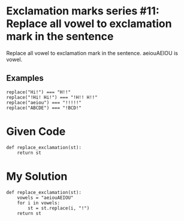 # Exclamation marks series #11: Replace all vowel to exclamation mark in the sentence

Replace all vowel to exclamation mark in the sentence. aeiouAEIOU is vowel.

## Examples
```
replace("Hi!") === "H!!"
replace("!Hi! Hi!") === "!H!! H!!"
replace("aeiou") === "!!!!!"
replace("ABCDE") === "!BCD!"
```

# Given Code

```{python}
def replace_exclamation(st):
    return st
```

# My Solution

```{python}
def replace_exclamation(st):
    vowels = "aeiouAEIOU"
    for i in vowels:
        st = st.replace(i, "!")
    return st
```
